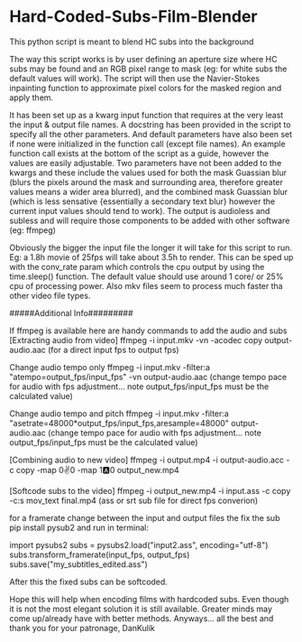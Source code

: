 # Hard-Coded-Subs-Film-Blender
This python script is meant to blend HC subs into the background

The way this script works is by user defining an aperture size  where HC subs may be found and an RGB pixel range to mask (eg: for white subs the default values will work). The script will then use the Navier-Stokes inpainting function to approximate pixel colors for the masked region and apply them.

It has been set up as a kwarg input function that requires at the very least the input & output file names.
A docstring has been provided in the script to specify all the other parameters. And default parameters have also been
set if none were initialized in the function call (except file names). An example function call exists at the bottom of the script as a guide, however the values are easily adjustable. Two parameters have not been added to the kwargs and these include the values used for both the mask Guassian blur (blurs the pixels around the mask and surrounding area, therefore greater values means a wider area blurred), and the combined mask Guassian blur (which is less sensative {essentially a secondary text blur} however the current input values should tend to work). The output is audioless and subless and will require those components to be added with other software (eg: ffmpeg)

Obviously the bigger the input file the longer it will take for this script to run. Eg: a 1.8h movie of 25fps will take about 3.5h to render. This can be sped up with the conv_rate param which controls the cpu output by using the time.sleep() function. The default value should use around 1 core/ or 25% cpu of processing power. Also mkv files seem to process much faster tha other video file types.

#####Additional Info#########

If ffmpeg is available here are handy commands to add the audio and subs
[Extracting audio from video]
ffmpeg -i input.mkv -vn -acodec copy output-audio.aac (for a direct input fps to output fps)

Change audio tempo only
ffmpeg -i input.mkv -filter:a "atempo=output_fps/input_fps" -vn output-audio.aac (change tempo pace for audio with fps adjustment... note output_fps/input_fps must be the calculated value)

Change audio tempo and pitch
ffmpeg -i input.mkv -filter:a "asetrate=48000*output_fps/input_fps,aresample=48000" output-audio.aac
(change tempo pace for audio with fps adjustment... note output_fps/input_fps must be the calculated value)

[Combining audio to new video]
ffmpeg -i output.mp4 -i output-audio.acc -c copy -map 0:v:0 -map 1:a:0 output_new.mp4

[Softcode subs to the video]
ffmpeg -i output_new.mp4 -i input.ass -c copy -c:s mov_text final.mp4 (ass or srt sub file for direct fps converion)

for a framerate change between the input and output files the fix the sub 
pip install pysub2 and run in terminal:

import pysubs2
subs = pysubs2.load("input2.ass", encoding="utf-8")
subs.transform_framerate(input_fps, output_fps)
subs.save("my_subtitles_edited.ass")

After this the fixed subs can be softcoded.

Hope this will help when encoding films with hardcoded subs. Even though it is not the most elegant solution it is 
still available. Greater minds may come up/already have with better methods. Anyways... all the best and thank you 
for your patronage, DanKulik
